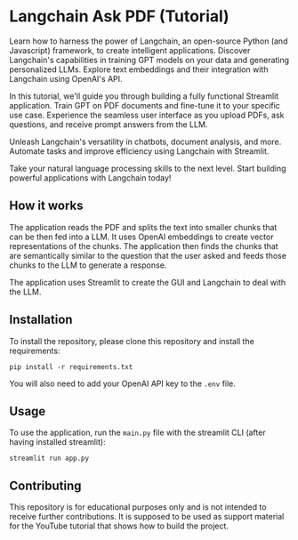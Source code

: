 # Langchain Ask PDF (Tutorial)

Learn how to harness the power of Langchain, an open-source Python (and Javascript) framework, to create intelligent applications. Discover Langchain's capabilities in training GPT models on your data and generating personalized LLMs. Explore text embeddings and their integration with Langchain using OpenAI's API.

In this tutorial, we'll guide you through building a fully functional Streamlit application. Train GPT on PDF documents and fine-tune it to your specific use case. Experience the seamless user interface as you upload PDFs, ask questions, and receive prompt answers from the LLM.

Unleash Langchain's versatility in chatbots, document analysis, and more. Automate tasks and improve efficiency using Langchain with Streamlit.

Take your natural language processing skills to the next level. Start building powerful applications with Langchain today!

## How it works

The application reads the PDF and splits the text into smaller chunks that can be then fed into a LLM. It uses OpenAI embeddings to create vector representations of the chunks. The application then finds the chunks that are semantically similar to the question that the user asked and feeds those chunks to the LLM to generate a response.

The application uses Streamlit to create the GUI and Langchain to deal with the LLM.


## Installation

To install the repository, please clone this repository and install the requirements:

```
pip install -r requirements.txt
```

You will also need to add your OpenAI API key to the `.env` file.

## Usage

To use the application, run the `main.py` file with the streamlit CLI (after having installed streamlit): 

```
streamlit run app.py
```


## Contributing

This repository is for educational purposes only and is not intended to receive further contributions. It is supposed to be used as support material for the YouTube tutorial that shows how to build the project.


